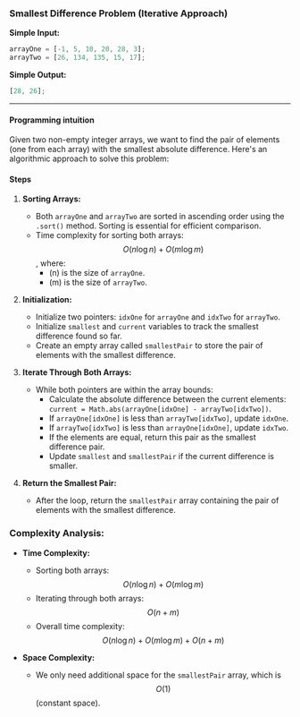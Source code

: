 ### Smallest Difference Problem (Iterative Approach)

**Simple Input:**

```javascript
arrayOne = [-1, 5, 10, 20, 28, 3];
arrayTwo = [26, 134, 135, 15, 17];
```

**Simple Output:**

```javascript
[28, 26];
```

---

#### Programming intuition

Given two non-empty integer arrays, we want to find the pair of elements (one from each array) with the smallest absolute difference. Here's an algorithmic approach to solve this problem:

#### Steps

1. **Sorting Arrays:**

   - Both `arrayOne` and `arrayTwo` are sorted in ascending order using the `.sort()` method. Sorting is essential for efficient comparison.
   - Time complexity for sorting both arrays: $$O(n \log n) + O(m \log m)$$, where:
     - \(n\) is the size of `arrayOne`.
     - \(m\) is the size of `arrayTwo`.

2. **Initialization:**

   - Initialize two pointers: `idxOne` for `arrayOne` and `idxTwo` for `arrayTwo`.
   - Initialize `smallest` and `current` variables to track the smallest difference found so far.
   - Create an empty array called `smallestPair` to store the pair of elements with the smallest difference.

3. **Iterate Through Both Arrays:**

   - While both pointers are within the array bounds:
     - Calculate the absolute difference between the current elements: `current = Math.abs(arrayOne[idxOne] - arrayTwo[idxTwo])`.
     - If `arrayOne[idxOne]` is less than `arrayTwo[idxTwo]`, update `idxOne`.
     - If `arrayTwo[idxTwo]` is less than `arrayOne[idxOne]`, update `idxTwo`.
     - If the elements are equal, return this pair as the smallest difference pair.
     - Update `smallest` and `smallestPair` if the current difference is smaller.

4. **Return the Smallest Pair:**
   - After the loop, return the `smallestPair` array containing the pair of elements with the smallest difference.

### Complexity Analysis:

- **Time Complexity:**

  - Sorting both arrays: $$O(n \log n) + O(m \log m)$$
  - Iterating through both arrays: $$O(n + m)$$
  - Overall time complexity: $$O(n \log n) + O(m \log m) + O(n + m)$$

- **Space Complexity:**
  - We only need additional space for the `smallestPair` array, which is $$O(1)$$ (constant space).
